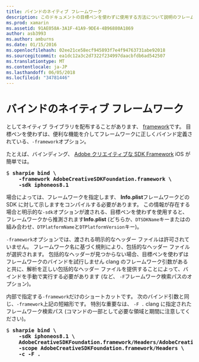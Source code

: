 ```yaml
---
title: バインドのネイティブ フレームワーク
description: このドキュメントの目標ペンを使わずに使用する方法について説明のフレームワークとして配布されるライブラリへのバインドを作成するフレームワーク オプション。
ms.prod: xamarin
ms.assetid: 91AE058A-3A1F-41A9-9DE4-4B96880A1869
author: asb3993
ms.author: amburns
ms.date: 01/15/2016
ms.openlocfilehash: 02ee21ce58ecf945893f7e4f94763731abe92018
ms.sourcegitcommit: ea1dc12a3c2d7322f234997daacbfdb6ad542507
ms.translationtype: MT
ms.contentlocale: ja-JP
ms.lasthandoff: 06/05/2018
ms.locfileid: "34781446"
---
```

# <a name="binding-native-frameworks"></a>バインドのネイティブ フレームワーク

としてネイティブ ライブラリを配布することがあります、 [framework](https://developer.apple.com/library/mac/documentation/MacOSX/Conceptual/BPFrameworks/Concepts/WhatAreFrameworks.html)です。 目標ペンを使わずは、便利な機能を介してフレームワークに正しくバインド定義されている、`-framework`オプション。

たとえば、バインディング、 [Adobe クリエイティブな SDK Framework](https://creativesdk.adobe.com/downloads.html) iOS が簡単では。

<pre>$ <b>sharpie bind \
    -framework AdobeCreativeSDKFoundation.framework \
    -sdk iphoneos8.1</b></pre>

場合によっては、フレームワークを指定します、 **Info.plist**フレームワークどの SDK に対して示しますをコンパイルする必要があります。 この情報が存在する場合と明示的な`-sdk`オプションが渡される、目標ペンを使わずを使用すると、フレームワークから推測されます**Info.plist** (どちらか、`DTSDKName`キーまたはの組み合わせ、`DTPlatformName`と`DTPlatformVersion`キー)。

`-framework`オプションでは、渡される明示的なヘッダー ファイルは許可されていません。 フレームワーク名に基づく規則により、包括的なヘッダー ファイルが選択されます。 包括的なヘッダーが見つからない場合、目標ペンを使わずはフレームワークのバインドを試行しません clang のフレームワーク引数があると共に、解析を正しい包括的なヘッダー ファイルを提供することによって、バインドを手動で実行する必要があります (など、 `-F`フレームワーク検索パスのオプション)。

内部で指定する`-framework`だけのショートカットです。 次のバインド引数と同じ、`-framework`上記の短縮形です。
特別な重要なは、 `-F .` clang に指定されたフレームワーク検索パス (コマンドの一部として必要な領域と期間に注意してください)。

<pre>$ <b>sharpie bind \
    -sdk iphoneos8.1 \
    AdobeCreativeSDKFoundation.framework/Headers/AdobeCreativeSDKFoundation.h \
    -scope AdobeCreativeSDKFoundation.framework/Headers \
    -c -F .</b></pre>

